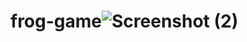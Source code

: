 # frog-game![Screenshot (2)](https://user-images.githubusercontent.com/125550624/221502422-7502a5cc-6b10-4977-bbd4-e62068256083.png)
